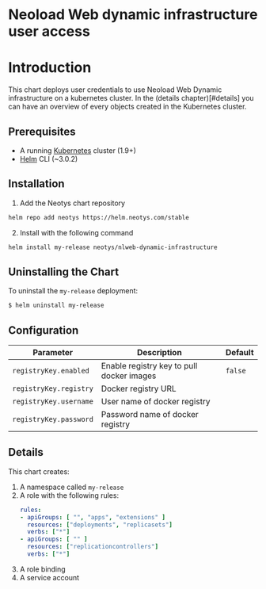 
# Neoload Web dynamic infrastructure user access

# Introduction

This chart deploys user credentials to use Neoload Web Dynamic infrastructure on a kubernetes cluster.
In the (details chapter)[#details] you can have an overview of every objects created in the Kubernetes cluster.

## Prerequisites

- A running [Kubernetes](https://kubernetes.io/) cluster (1.9+)
- [Helm](https://helm.sh/docs/intro/install/) CLI  (~3.0.2)


## Installation

1. Add the Neotys chart repository

```bash		
helm repo add neotys https://helm.neotys.com/stable
```

2. Install with the following command

```bash		
helm install my-release neotys/nlweb-dynamic-infrastructure
```

## Uninstalling the Chart

To uninstall the `my-release` deployment:

```bash
$ helm uninstall my-release
```

## Configuration

Parameter | Description | Default
----- | ----------- | -------
`registryKey.enabled` | Enable registry key to pull docker images | `false`
`registryKey.registry` | Docker registry URL |
`registryKey.username` | User name of docker registry |
`registryKey.password` | Password name of docker registry |

## Details

This chart creates:
 1. A namespace called `my-release`
 1. A role with the following rules:
	``` yaml
	rules:
	- apiGroups: [ "", "apps", "extensions" ]
	  resources: ["deployments", "replicasets"]
	  verbs: ["*"]
	- apiGroups: [ "" ]
	  resources: ["replicationcontrollers"]
	  verbs: ["*"]
	```
 1. A role binding
 1. A service account

